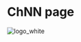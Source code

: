 # ChNN page
![logo_white](https://user-images.githubusercontent.com/39711437/128076420-c9792357-3d45-4978-84cf-a1b98a036100.png)
